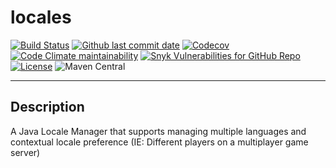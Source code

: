 # locales

[![Build Status](https://ci.ursinn.dev/job/gmcbm-backup/job/locales/badge/icon)](https://ci.ursinn.dev/job/gmcbm-backup/job/locales/)
[![Github last commit date](https://img.shields.io/github/last-commit/gmcbm-backup/locales?label=Updated&logo=github)](https://github.com/gmcbm-backup/locales/commits)
[![Codecov](https://img.shields.io/codecov/c/gh/gmcbm-backup/locales?label=Coverage&logo=codecov)](https://app.codecov.io/gh/gmcbm-backup/locales)
[![Code Climate maintainability](https://img.shields.io/codeclimate/maintainability/gmcbm-backup/locales?label=Maintainability)](https://codeclimate.com/github/gmcbm-backup/locales)
[![Snyk Vulnerabilities for GitHub Repo](https://img.shields.io/snyk/vulnerabilities/github/gmcbm-backup/locales?label=Vulnerabilities)](https://snyk.io/test/github/gmcbm-backup/locales)
[![License](https://img.shields.io/github/license/gmcbm-backup/locales?label=License)](https://github.com/gmcbm-backup/locales/blob/master/LICENSE)
![Maven Central](https://img.shields.io/maven-central/v/net.gmcbm.dependencies/locales)

---

## Description

A Java Locale Manager that supports managing multiple languages and contextual locale preference (IE: Different players
on a multiplayer game server)
